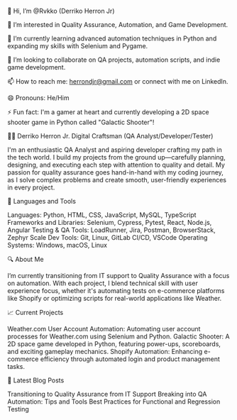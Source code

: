 👋 Hi, I’m @Rvkko (Derriko Herron Jr)

👀 I’m interested in Quality Assurance, Automation, and Game Development.

🌱 I’m currently learning advanced automation techniques in Python and expanding my skills with Selenium and Pygame.

💞️ I’m looking to collaborate on QA projects, automation scripts, and indie game development.

📫 How to reach me: herrondjr@gmail.com or connect with me on LinkedIn.

😄 Pronouns: He/Him

⚡ Fun fact: I'm a gamer at heart and currently developing a 2D space shooter game in Python called "Galactic Shooter"!

👨‍💻 Derriko Herron Jr.
Digital Craftsman (QA Analyst/Developer/Tester)

I'm an enthusiastic QA Analyst and aspiring developer crafting my path in the tech world. I build my projects from the ground up—carefully planning, designing, and executing each step with attention to quality and detail. My passion for quality assurance goes hand-in-hand with my coding journey, as I solve complex problems and create smooth, user-friendly experiences in every project.

🧰 Languages and Tools

Languages: Python, HTML, CSS, JavaScript, MySQL, TypeScript
Frameworks and Libraries: Selenium, Cypress, Pytest, React, Node.js, Angular
Testing & QA Tools: LoadRunner, Jira, Postman, BrowserStack, Zephyr Scale
Dev Tools: Git, Linux, GitLab CI/CD, VSCode
Operating Systems: Windows, macOS, Linux


🔍 About Me

I’m currently transitioning from IT support to Quality Assurance with a focus on automation. With each project, I blend technical skill with user experience focus, whether it's automating tests on e-commerce platforms like Shopify or optimizing scripts for real-world applications like Weather.

📈 Current Projects

Weather.com User Account Automation: Automating user account processes for Weather.com using Selenium and Python.
Galactic Shooter: A 2D space game developed in Python, featuring power-ups, scoreboards, and exciting gameplay mechanics.
Shopify Automation: Enhancing e-commerce efficiency through automated login and product management tasks.


📝 Latest Blog Posts

Transitioning to Quality Assurance from IT Support
Breaking into QA Automation: Tips and Tools
Best Practices for Functional and Regression Testing

